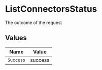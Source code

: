 # ListConnectorsStatus

The outcome of the request


## Values

| Name      | Value     |
| --------- | --------- |
| `Success` | success   |